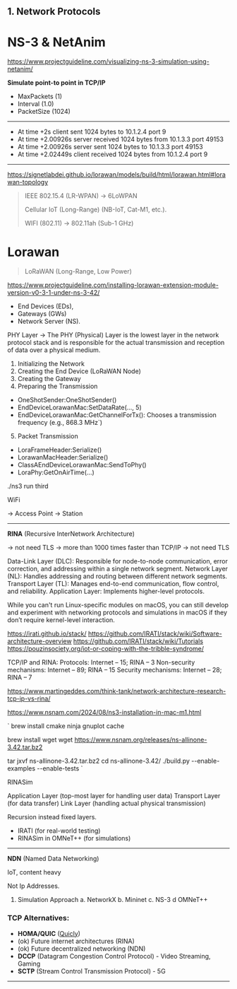 ## 1. Network Protocols

# NS-3 & NetAnim
https://www.projectguideline.com/visualizing-ns-3-simulation-using-netanim/


**Simulate point-to point in TCP/IP**


- MaxPackets (1)
- Interval (1.0)
- PacketSize (1024)
___

- At time +2s client sent 1024 bytes to 10.1.2.4 port 9
- At time +2.00926s server received 1024 bytes from 10.1.3.3 port 49153
- At time +2.00926s server sent 1024 bytes to 10.1.3.3 port 49153
- At time +2.02449s client received 1024 bytes from 10.1.2.4 port 9

____


https://signetlabdei.github.io/lorawan/models/build/html/lorawan.html#lorawan-topology


> IEEE 802.15.4 (LR-WPAN) -> 6LoWPAN
> 
> Cellular IoT (Long-Range) (NB-IoT, Cat-M1, etc.).
> 
> WIFI (802.11) -> 802.11ah (Sub-1 GHz)
> 
 


# Lorawan
> LoRaWAN (Long-Range, Low Power)

https://www.projectguideline.com/installing-lorawan-extension-module-version-v0-3-1-under-ns-3-42/

- End Devices (EDs), 
- Gateways (GWs) 
- Network Server (NS).

PHY Layer -> The PHY (Physical) Layer is the lowest layer in the network protocol stack and is responsible for the actual transmission and reception of data over a physical medium.

1. Initializing the Network
2. Creating the End Device (LoRaWAN Node)
3. Creating the Gateway
4. Preparing the Transmission

- OneShotSender:OneShotSender()
- EndDeviceLorawanMac:SetDataRate(..., 5)
- EndDeviceLorawanMac:GetChannelForTx(): Chooses a transmission frequency (e.g., 868.3 MHz`)

5. Packet Transmission

- LoraFrameHeader:Serialize()
- LorawanMacHeader:Serialize()
- ClassAEndDeviceLorawanMac:SendToPhy()
- LoraPhy:GetOnAirTime(...)







./ns3 run third


WiFi

-> Access Point
-> Station

_____


**RINA** (Recursive InterNetwork Architecture)

-> not need TLS
-> more than 1000 times faster than TCP/IP 
-> not need TLS

Data-Link Layer (DLC): Responsible for node-to-node communication, error correction, and addressing within a single network segment.
Network Layer (NL): Handles addressing and routing between different network segments.
Transport Layer (TL): Manages end-to-end communication, flow control, and reliability.
Application Layer: Implements higher-level protocols.


While you can't run Linux-specific modules on macOS, you can still develop and experiment with networking protocols
and simulations in macOS if they don’t require kernel-level interaction. 

https://irati.github.io/stack/
https://github.com/IRATI/stack/wiki/Software-architecture-overview
https://github.com/IRATI/stack/wiki/Tutorials
https://pouzinsociety.org/iot-or-coping-with-the-tribble-syndrome/

TCP/IP and RINA:
Protocols: Internet – 15; RINA – 3
Non-security mechanisms: Internet – 89; RINA – 15
Security mechanisms: Internet – 28; RINA – 7

https://www.martingeddes.com/think-tank/network-architecture-research-tcp-ip-vs-rina/

https://www.nsnam.com/2024/08/ns3-installation-in-mac-m1.html

`
brew install cmake ninja gnuplot cache 

brew install wget
wget https://www.nsnam.org/releases/ns-allinone-3.42.tar.bz2

tar jxvf ns-allinone-3.42.tar.bz2
cd ns-allinone-3.42/
./build.py --enable-examples --enable-tests
`


RINASim

Application Layer (top-most layer for handling user data)
Transport Layer (for data transfer)
Link Layer (handling actual physical transmission)

Recursion instead fixed layers. 

- IRATI (for real-world testing)
- RINASim in OMNeT++ (for simulations)














_____


**NDN** (Named Data Networking)

IoT, content heavy

Not Ip Addresses. 

1. Simulation Approach 
   a. NetworkX
   b. Mininet 
   c. NS-3
   d OMNeT++

### TCP Alternatives:

- **HOMA/QUIC** ([Quicly](https://github.com/h2o/quicly/))
-   (ok) Future internet architectures (RINA)
-   (ok) Future decentralized networking (NDN)
- **DCCP** (Datagram Congestion Control Protocol) - Video Streaming, Gaming
- **SCTP** (Stream Control Transmission Protocol) - 5G

---